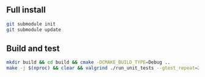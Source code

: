 ## Full install
```bash
git submodule init
git submodule update
```

## Build and test
```bash
mkdir build && cd build && cmake -DCMAKE_BUILD_TYPE=Debug ..
make -j $(nproc) && clear && valgrind ./run_unit_tests --gtest_repeat=3
```